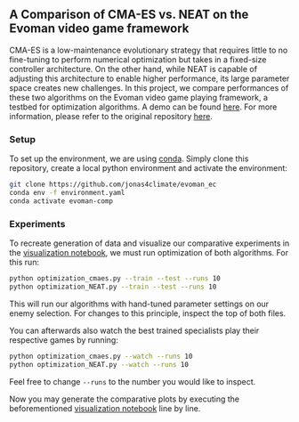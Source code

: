 ## A Comparison of CMA-ES vs. NEAT on the Evoman video game framework

CMA-ES is a low-maintenance evolutionary strategy that requires little to no fine-tuning to perform numerical optimization but takes in a fixed-size controller architecture. On the other hand, while NEAT is capable of adjusting this architecture to enable higher performance, its large parameter space creates new challenges. In this project, we compare performances of these two algorithms on the Evoman video game playing framework, a testbed for optimization algorithms. A demo can be found [here](https://www.youtube.com/watch?v=ZqaMjd1E4ZI). For more information, please refer to the original repository [here](https://github.com/karinemiras/evoman_framework).

### Setup

To set up the environment, we are using [conda](https://anaconda.org/anaconda/conda). Simply clone this repository, create a local python environment and activate the environment:

```sh
git clone https://github.com/jonas4climate/evoman_ec
conda env -f environment.yaml
conda activate evoman-comp
```


### Experiments

To recreate generation of data and visualize our comparative experiments in the [visualization notebook](./visualization.ipynb), we must run optimization of both algorithms. For this run:

```sh
python optimization_cmaes.py --train --test --runs 10
python optimization_NEAT.py --train --test --runs 10
```

This will run our algorithms with hand-tuned parameter settings on our enemy selection. For changes to this principle, inspect the top of both files. 

You can afterwards also watch the best trained specialists play their respective games by running:

```sh
python optimization_cmaes.py --watch --runs 10
python optimization_NEAT.py --watch --runs 10
```

Feel free to change `--runs` to the number you would like to inspect.

Now you may generate the comparative plots by executing the beforementioned [visualization notebook](./visualization.ipynb) line by line.